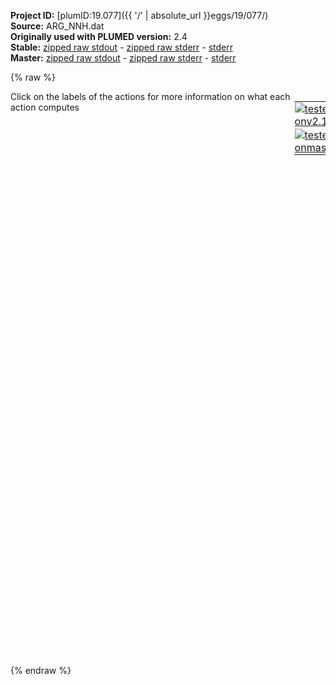 **Project ID:** [plumID:19.077]({{ '/' | absolute_url }}eggs/19/077/)  
**Source:** ARG_NNH.dat  
**Originally used with PLUMED version:** 2.4  
**Stable:** [zipped raw stdout](ARG_NNH.dat.plumed.stdout.txt.zip) - [zipped raw stderr](ARG_NNH.dat.plumed.stderr.txt.zip) - [stderr](ARG_NNH.dat.plumed.stderr)  
**Master:** [zipped raw stdout](ARG_NNH.dat.plumed_master.stdout.txt.zip) - [zipped raw stderr](ARG_NNH.dat.plumed_master.stderr.txt.zip) - [stderr](ARG_NNH.dat.plumed_master.stderr)  

{% raw %}
<div style="width: 100%; float:left">
<div style="width: 90%; float:left" id="value_details_data/ARG_NNH.dat"> Click on the labels of the actions for more information on what each action computes </div>
<div style="width: 10%; float:left"><table><tr><td style="padding:1px"><a href="ARG_NNH.dat.plumed.stderr"><img src="https://img.shields.io/badge/v2.10-passing-green.svg" alt="tested onv2.10" /></a></td></tr><tr><td style="padding:1px"><a href="ARG_NNH.dat.plumed_master.stderr"><img src="https://img.shields.io/badge/master-passing-green.svg" alt="tested onmaster" /></a></td></tr></table></div></div>
<pre style="width=97%;">
<span style="color:blue" class="comment">#RESTART</span>
<span style="color:blue" class="comment">#CVs </span>
<span class="plumedtooltip" style="color:green">MOLINFO<span class="right">This command is used to provide information on the molecules that are present in your system. <a href="https://www.plumed.org/doc-master/user-doc/html/_m_o_l_i_n_f_o.html" style="color:green">More details</a><i></i></span></span> <span class="plumedtooltip">MOLTYPE<span class="right"> what kind of molecule is contained in the pdb file - usually not needed since protein/RNA/DNA are compatible<i></i></span></span>=protein <span class="plumedtooltip">STRUCTURE<span class="right">a file in pdb format containing a reference structure<i></i></span></span>=arg.pdb
<span style="display:none;" id="data/ARG_NNH.dat">The MOLINFO action with label <b></b> calculates something</span><b name="data/ARG_NNH.datc1" onclick='showPath("data/ARG_NNH.dat","data/ARG_NNH.datc1","data/ARG_NNH.datc1","violet")'>c1</b><span style="display:none;" id="data/ARG_NNH.datc1">The COM action with label <b>c1</b> calculates the following quantities:<table  align="center" frame="void" width="95%" cellpadding="5%"><tr><td width="5%"><b> Quantity </b>  </td><td width="5%"><b> Type </b>  </td><td><b> Description </b> </td></tr><tr><td width="5%">c1</td><td width="5%"><font color="violet">atoms</font></td><td>virtual atom calculated by COM action</td></tr></table></span>: <span class="plumedtooltip" style="color:green">COM<span class="right">Calculate the center of mass for a group of atoms. <a href="https://www.plumed.org/doc-master/user-doc/html/_c_o_m.html" style="color:green">More details</a><i></i></span></span> <span class="plumedtooltip">ATOMS<span class="right">the list of atoms which are involved the virtual atom's definition<i></i></span></span>=1-36 <span style="color:blue" class="comment">#COM from peptide to surface </span>
<b name="data/ARG_NNH.datd1" onclick='showPath("data/ARG_NNH.dat","data/ARG_NNH.datd1","data/ARG_NNH.datd1","black")'>d1</b><span style="display:none;" id="data/ARG_NNH.datd1">The DISTANCE action with label <b>d1</b> calculates the following quantities:<table  align="center" frame="void" width="95%" cellpadding="5%"><tr><td width="5%"><b> Quantity </b>  </td><td width="5%"><b> Type </b>  </td><td><b> Description </b> </td></tr><tr><td width="5%">d1.x</td><td width="5%"><font color="black">scalar</font></td><td>the x-component of the vector connecting the two atoms</td></tr><tr><td width="5%">d1.y</td><td width="5%"><font color="black">scalar</font></td><td>the y-component of the vector connecting the two atoms</td></tr><tr><td width="5%">d1.z</td><td width="5%"><font color="black">scalar</font></td><td>the z-component of the vector connecting the two atoms</td></tr></table></span>: <span class="plumedtooltip" style="color:green">DISTANCE<span class="right">Calculate the distance between a pair of atoms. <a href="https://www.plumed.org/doc-master/user-doc/html/_d_i_s_t_a_n_c_e.html" style="color:green">More details</a><i></i></span></span> <span class="plumedtooltip">ATOMS<span class="right">the pair of atom that we are calculating the distance between<i></i></span></span>=992,<b name="data/ARG_NNH.datc1">c1</b> <span class="plumedtooltip">COMPONENTS<span class="right"> calculate the x, y and z components of the distance separately and store them as label<i></i></span></span> <span class="plumedtooltip">NOPBC<span class="right"> ignore the periodic boundary conditions when calculating distances<i></i></span></span> <span style="color:blue" class="comment">#dist peptide to surface</span>
<br/><span style="color:blue" class="comment">#restraint </span>
<b name="data/ARG_NNH.datwall1" onclick='showPath("data/ARG_NNH.dat","data/ARG_NNH.datwall1","data/ARG_NNH.datwall1","black")'>wall1</b><span style="display:none;" id="data/ARG_NNH.datwall1">The UPPER_WALLS action with label <b>wall1</b> calculates the following quantities:<table  align="center" frame="void" width="95%" cellpadding="5%"><tr><td width="5%"><b> Quantity </b>  </td><td width="5%"><b> Type </b>  </td><td><b> Description </b> </td></tr><tr><td width="5%">wall1.bias</td><td width="5%"><font color="black">scalar</font></td><td>the instantaneous value of the bias potential</td></tr><tr><td width="5%">wall1.force2</td><td width="5%"><font color="black">scalar</font></td><td>the instantaneous value of the squared force due to this bias potential</td></tr></table></span>: <span class="plumedtooltip" style="color:green">UPPER_WALLS<span class="right">Defines a wall for the value of one or more collective variables, <a href="https://www.plumed.org/doc-master/user-doc/html/_u_p_p_e_r__w_a_l_l_s.html" style="color:green">More details</a><i></i></span></span> <span class="plumedtooltip">ARG<span class="right">the arguments on which the bias is acting<i></i></span></span>=<b name="data/ARG_NNH.datd1">d1.z</b> <span class="plumedtooltip">AT<span class="right">the positions of the wall<i></i></span></span>=3.0 <span class="plumedtooltip">KAPPA<span class="right">the force constant for the wall<i></i></span></span>=1500

<span style="color:blue" class="comment">#pb</span>
<span class="plumedtooltip" style="color:green">METAD<span class="right">Used to performed metadynamics on one or more collective variables. <a href="https://www.plumed.org/doc-master/user-doc/html/_m_e_t_a_d.html" style="color:green">More details</a><i></i></span></span> ...
<span class="plumedtooltip">ARG<span class="right">the labels of the scalars on which the bias will act<i></i></span></span>=<b name="data/ARG_NNH.datd1">d1.z</b>
<span class="plumedtooltip">SIGMA<span class="right">the widths of the Gaussian hills<i></i></span></span>=0.05
<span class="plumedtooltip">HEIGHT<span class="right">the heights of the Gaussian hills<i></i></span></span>=0.2 <span style="color:blue" class="comment">#kj/mol</span>
<span class="plumedtooltip">PACE<span class="right">the frequency for hill addition<i></i></span></span>=500 
<span class="plumedtooltip">BIASFACTOR<span class="right">use well tempered metadynamics and use this bias factor<i></i></span></span>=10
<span class="plumedtooltip">TEMP<span class="right">the system temperature - this is only needed if you are doing well-tempered metadynamics<i></i></span></span>=300
<span class="plumedtooltip">GRID_MIN<span class="right">the lower bounds for the grid<i></i></span></span>=-3.0
<span class="plumedtooltip">GRID_MAX<span class="right">the upper bounds for the grid<i></i></span></span>=7.0
<span class="plumedtooltip">LABEL<span class="right">a label for the action so that its output can be referenced in the input to other actions<i></i></span></span>=<b name="data/ARG_NNH.datmetad" onclick='showPath("data/ARG_NNH.dat","data/ARG_NNH.datmetad","data/ARG_NNH.datmetad","black")'>metad</b><span style="display:none;" id="data/ARG_NNH.datmetad">The METAD action with label <b>metad</b> calculates the following quantities:<table  align="center" frame="void" width="95%" cellpadding="5%"><tr><td width="5%"><b> Quantity </b>  </td><td width="5%"><b> Type </b>  </td><td><b> Description </b> </td></tr><tr><td width="5%">metad.bias</td><td width="5%"><font color="black">scalar</font></td><td>the instantaneous value of the bias potential</td></tr></table></span>
<span class="plumedtooltip">FILE<span class="right"> a file in which the list of added hills is stored<i></i></span></span>=HILLS.d1
... METAD

<br/><span class="plumedtooltip" style="color:green">PRINT<span class="right">Print quantities to a file. <a href="https://www.plumed.org/doc-master/user-doc/html/_p_r_i_n_t.html" style="color:green">More details</a><i></i></span></span> <span class="plumedtooltip">ARG<span class="right">the labels of the values that you would like to print to the file<i></i></span></span>=<b name="data/ARG_NNH.datd1">d1.z</b>,<b name="data/ARG_NNH.datmetad">metad.bias</b> <span class="plumedtooltip">STRIDE<span class="right"> the frequency with which the quantities of interest should be output<i></i></span></span>=500 <span class="plumedtooltip">FILE<span class="right">the name of the file on which to output these quantities<i></i></span></span>=COLVAR
</pre>
{% endraw %}
